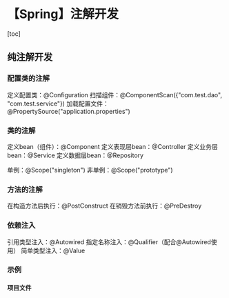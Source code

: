 # 【Spring】注解开发



[toc]



## 纯注解开发

### 配置类的注解

定义配置类：@Configuration
扫描组件：@ComponentScan({"com.test.dao", "com.test.service"})
加载配置文件：@PropertySource("application.properties")



### 类的注解

定义bean（组件）：@Component
	定义表现层bean：@Controller
	定义业务层bean：@Service
	定义数据层bean：@Repository

单例：@Scope("singleton")
非单例：@Scope("prototype")



### 方法的注解

在构造方法后执行：@PostConstruct
在销毁方法前执行：@PreDestroy



### 依赖注入

引用类型注入：@Autowired
指定名称注入：@Qualifier（配合@Autowired使用）
简单类型注入：@Value



### 示例

#### 项目文件

```
```

